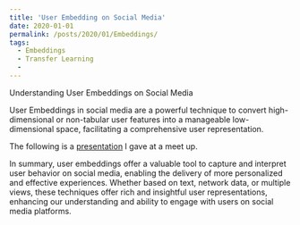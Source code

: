 ```yaml
---
title: 'User Embedding on Social Media'
date: 2020-01-01
permalink: /posts/2020/01/Embeddings/
tags:
  - Embeddings
  - Transfer Learning
  - 
---
```


Understanding User Embeddings on Social Media

User Embeddings in social media are a powerful technique to convert high-dimensional or non-tabular user features into a manageable low-dimensional space, facilitating a comprehensive user representation.

The following is a [presentation](https://docs.google.com/presentation/d/1g7o8lQBKkbj-hpfLZDDGBkcnEcXXpPvoWW5N96dOVAM/edit?usp=sharing) I gave at a meet up.

In summary, user embeddings offer a valuable tool to capture and interpret user behavior on social media, enabling the delivery of more personalized and effective experiences. Whether based on text, network data, or multiple views, these techniques offer rich and insightful user representations, enhancing our understanding and ability to engage with users on social media platforms.

 
